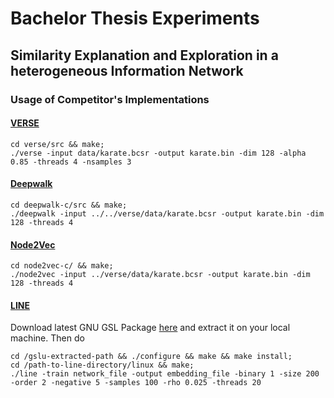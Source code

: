 # Bachelor Thesis Experiments
## Similarity Explanation and Exploration in a heterogeneous Information Network

### Usage of Competitor's Implementations
#### [VERSE](https://github.com/xgfs/verse)
```shell
cd verse/src && make;
./verse -input data/karate.bcsr -output karate.bin -dim 128 -alpha 0.85 -threads 4 -nsamples 3
```
#### [Deepwalk](https://github.com/xgfs/deepwalk-c)
```shell
cd deepwalk-c/src && make;
./deepwalk -input ../../verse/data/karate.bcsr -output karate.bin -dim 128 -threads 4
```

#### [Node2Vec](https://github.com/xgfs/node2vec-c)
```shell
cd node2vec-c/ && make;
./node2vec -input ../verse/data/karate.bcsr -output karate.bin -dim 128 -threads 4
```
#### [LINE](https://github.com/tangjianpku/LINE)
Download latest GNU GSL Package [here](http://www.singleboersen.com/mirror/gnu/gsl/) and extract it on your local machine. Then do
```shell
cd /gslu-extracted-path && ./configure && make && make install;
cd /path-to-line-directory/linux && make;
./line -train network_file -output embedding_file -binary 1 -size 200 -order 2 -negative 5 -samples 100 -rho 0.025 -threads 20
```
